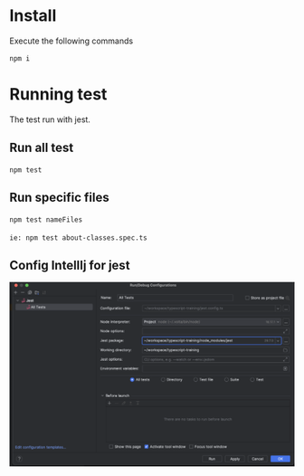 # Install

Execute the following commands

```
npm i
```

# Running test

The test run with jest.

## Run all test

```
npm test
```

## Run specific files

```
npm test nameFiles

ie: npm test about-classes.spec.ts
```

## Config IntellIj for jest

![Config jest IntellIJ](src/assets/config-jest-IJ.png)
